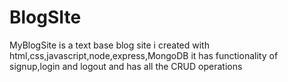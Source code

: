 # BlogSIte
MyBlogSite is a text base blog site i created with html,css,javascript,node,express,MongoDB it has functionality of signup,login and logout and has all the CRUD operations
